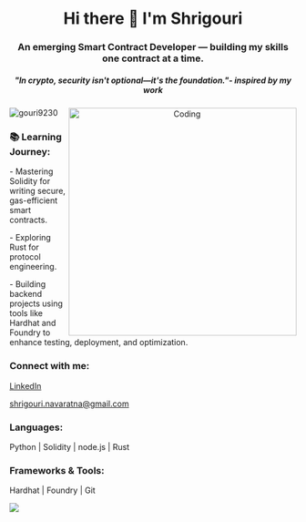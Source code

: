 <h1 align="center">Hi there 👋 I'm Shrigouri</h1>
<h3 align="center">An emerging Smart Contract Developer — building my skills one contract at a time.</h3>
<h5 align="center"><i>"In crypto, security isn't optional—it's the foundation."</i>- inspired by my work</h5>
<div align="center">
  <img align="right" alt="Coding" width="400" src="https://i.pinimg.com/originals/e7/26/c7/e726c74ac081eed50feee1433d12c998.gif">
</div>
<p align="left"> <img src="https://komarev.com/ghpvc/?username=gouri9230&label=Profile%20views&color=0e75b6&style=flat" alt="gouri9230" /> </p>

<h3>📚 Learning Journey: </h3>
<p>- Mastering Solidity for writing secure, gas-efficient smart contracts.</p>
<p>- Exploring Rust for protocol engineering.</p>
<p>- Building backend projects using tools like Hardhat and Foundry to enhance testing, deployment, and optimization.</p>
 
<h3 align="left">Connect with me:</h3>
<p align="left">
  <a href="https://linkedin.com/in/shrigouri-navaratna" target="_blank">LinkedIn</a>
  <!-- <a href="https://classy-tick-4c5.notion.site/Shrigouri-Navaratna-s-Portfolio-241ac9d4a67880dc93a7f10fdb7dfac6" target="_blank">
    <img align="center" src="https://img.icons8.com/ios-filled/50/briefcase.png" alt="Portfolio" height="30" width="30"/>
  </a> -->
</p>
<p><a href="mailto:shrigouri.navaratna@gmail.com">shrigouri.navaratna@gmail.com</a></p>

<h3 align="left">Languages: </h3>
<p>Python | Solidity | node.js | Rust</p>
<h3 align="left">Frameworks & Tools: </h3>
<p>Hardhat | Foundry | Git </p>

<p><img align="left" src="https://github-readme-stats.vercel.app/api/top-langs/?username=gouri9230&layout=compact&langs_count=10&cache_seconds=1" /></p>
